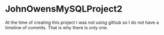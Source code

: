 # JohnOwensMySQLProject2

At the time of creating this project I was not using github so I do not have a timeline of commits.
That is why there is only one.
